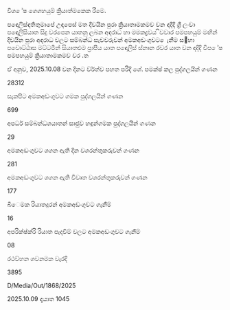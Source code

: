 විශ ේෂ ශෙශහයුම් ක්‍රියාත්මකෙක රීමෙ.

පඳොලිස්ඳතිතුමාපේ උඳපෙස් මත දිවයින පුරා ක්‍රියාතාමකමව වන ඳදිදි ශ්‍රී ලංවා පඳොලිසියාත සිදු වරපෙන යාතනු ලබන අඳරාධ හා මමකද්‍රවය ිවවාර පමපහයුම් මඟින් දිවයින පුරා අඳරාධ වලට සම්බන්ධ සැවවරුවන් අමකඅඩංගුවට ෙැනීම ස඲හා පවොට්ඨාස මට්ටමින් සියාතළුම ප්‍රාපීය යාත පඳොලිස් ස්නාන රවර යාත වන ඳදිදි විප ේෂ පමපහයුම් ක්‍රියාතාමකමව වර .ත

ඒ අනුව, 2025.10.08 වන දිනට ව්ර්ත්ව පහත පරිදි ශේ. පමක්ෂ් කල පුද්ගලයින් ගණන

28312

සැකපිට අමකඅඩංගුවට ගමක පුද්ගලයින් ගණන

699

අපර්ධ සම්බන්ධශයාතන් සෘජුව හඳුන්ගමක පුද්ගලයින් ගණන

29

අමකඅඩංගුවට ශගන ඇති දින වශරන්තුකරුවන් ගණන

281

අමකඅඩංගුවට ශගන ඇති විවෘත වශරන්තුකරුවන් ගණන

177

බීෙමක රියාතදුරන් අමකඅඩංගුවට ගැනීම්

16

අපරික්ෂ්ක්රි රියාත පැදවීම් වලට අමකඅඩංගුවට ගැනීම්

08

රථව්හන ශවනමක වැරදි

3895

D/Media/Out/1868/2025

2025.10.09 ඳැයාත 1045